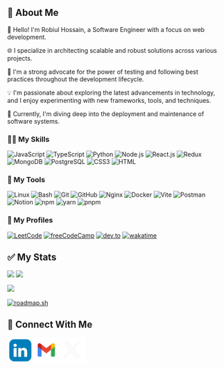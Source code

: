 <!--<div id="header" align="center">
  <img src="https://raw.githubusercontent.com/coder7475/coder7475/main/banner.png"  />
</div>
!-->

<!-- dev card from daily dev  -->

## 📖 About Me

👋 Hello! I'm Robiul Hossain, a Software Engineer with a focus on web development.

🌐 I specialize in architecting scalable and robust solutions across various projects.

🧪 I'm a strong advocate for the power of testing and following best practices throughout the development lifecycle.

💡 I'm passionate about exploring the latest advancements in technology, and I enjoy experimenting with new frameworks, tools, and techniques.

🚀 Currently, I'm diving deep into the deployment and maintenance of software systems.

<!---
##  About Me:


<!--
**coder7475/coder7475** is a ✨ _special_ ✨ repository because its `README.md` (this file) appears on your GitHub profile.

Here are some ideas to get you started:

- 🤔 I’m thinking about creating
- 👯 I’m looking to collaborate on ...
- 🌱 I’m currently learning ...
-  Pronouns: ...
-  Fun fact: ...
-->

### 👨‍💻 My Skills

<!-- <p>
  <a href="https://skillicons.dev">
    <img src="https://skillicons.dev/icons?i=html,css,javascript" />
  </a>
</p> -->
<!-- <p>
    <img src="https://skillicons.dev/icons?i=html,css,javascript,typescript,python,tailwindcss,materialui,react,nextjs,redux" />
</p>

<p >
    <img src="https://skillicons.dev/icons?i=nodejs,deno,bun,expressjs,prisma,mongodb,postgres,jest,vitest,cypress" />
</p> -->

![JavaScript](https://img.shields.io/badge/JavaScript-F7DF1E?style=flat-square&logo=javascript&logoColor=black)
![TypeScript](https://img.shields.io/badge/TypeScript-007ACC?style=flat-square&logo=typescript&logoColor=white)
![Python](https://img.shields.io/badge/Python-3670A0?style=flat-square&logo=python&logoColor=white)
![Node.js](https://img.shields.io/badge/Node.js-43853D?style=flat-square&logo=node.js&logoColor=white)
![React.js](https://img.shields.io/badge/React.js-0081CB?style=flat-square&logo=react&logoColor=61DAFB)
![Redux](https://img.shields.io/badge/Redux-593D88?style=flat-square&logo=redux&logoColor=white)
![MongoDB](https://img.shields.io/badge/MongoDB-4EA94B?style=flat-square&logo=mongodb&logoColor=white)
![PostgreSQL](https://img.shields.io/badge/PostgreSQL-316192?style=flat-square&logo=postgresql&logoColor=white)
![CSS3](https://img.shields.io/badge/CSS3-1572B6?style=flat-square&logo=css3&logoColor=white)
![HTML](https://img.shields.io/badge/HTML5-E34F26?style=flat-square&logo=html5&logoColor=white)

### 🔧 My Tools

![Linux](https://img.shields.io/badge/Linux-FCC624?style=flat-square&logo=linux&logoColor=black)
![Bash](https://img.shields.io/badge/Bash-324C6C?style=flat-square&logo=gnu&logoColor=white)
![Git](https://img.shields.io/badge/Git-F0503C?style=flat-square&logo=git&logoColor=white)
![GitHub](https://img.shields.io/badge/GitHub-1210A6?style=flat-square&logo=github&logoColor=blaofck)
![Nginx](https://img.shields.io/badge/Nginx-0076C8?style=flat-square&logo=nginx&logoColor=white)
![Docker](https://img.shields.io/badge/Docker-0DB7ED?style=flat-square&logo=docker&logoColor=white)
![Vite](https://img.shields.io/badge/Vite-593D88?style=flat-square&logo=vite&logoColor=white)
![Postman](https://img.shields.io/badge/Postman-F56723?style=flat-square&logo=Postman&logoColor=white)
![Notion](https://img.shields.io/badge/Notion-C4C7CC?style=flat-square&logo=notion&logoColor=black)
![npm](https://img.shields.io/badge/npm-E8232D?style=flat-square&logo=npm&logoColor=white)
![yarn](https://img.shields.io/badge/yarn-2CC41A?style=flat-square&logo=yarn&logoColor=black)
![pnpm](https://img.shields.io/badge/pnpm-43B581?style=flat-square&logo=pnpm&logoColor=black)

### 🏃 My Profiles

[![LeetCode](https://img.shields.io/badge/Profile-LeetCode-orange)](https://leetcode.com/u/robiul_hossain/)
[![freeCodeCamp](https://img.shields.io/badge/Profile-freeCodeCamp-black)](https://www.freecodecamp.org/coder7475)
[![dev.to](https://img.shields.io/badge/Profile-DEV-white)](https://dev.to/coder7475)
[![wakatime](https://wakatime.com/badge/user/380c42d8-a54a-4057-be72-188158142f19.svg)](https://wakatime.com/@380c42d8-a54a-4057-be72-188158142f19)

## ✅ My Stats

<p>

![](http://github-profile-summary-cards.vercel.app/api/cards/repos-per-language?username=coder7475&theme=blue_green) ![](http://github-profile-summary-cards.vercel.app/api/cards/most-commit-language?username=coder7475&theme=blue_green)

![](http://github-profile-summary-cards.vercel.app/api/cards/profile-details?username=coder7475&theme=blue_green)

[![roadmap.sh](https://roadmap.sh/card/wide/65ead98b73b4b18a31e9d096?variant=dark&roadmaps=linux%2Cdevops%2Csoftware-architect%2C66a5058dee6a29a2eda820b1)](https://roadmap.sh)

</p>

## 👥 Connect With Me

[<img src="./images/linkedin.png" height=60 />](https://www.linkedin.com/in/robiul7475/)[<img src="./images/Gmail.png" height=60 />](mailto:robiulhossain7475@gmail.com)[<img  />](https://x.com/robiul7475)[<img src="./images/x-logo.png" height=60 />](https://x.com/robiul7475)
